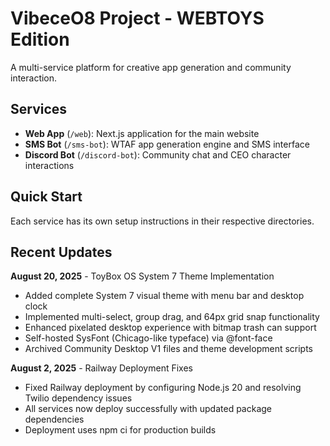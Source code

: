 # VibeceO8 Project - WEBTOYS Edition

A multi-service platform for creative app generation and community interaction.

## Services

- **Web App** (`/web`): Next.js application for the main website
- **SMS Bot** (`/sms-bot`): WTAF app generation engine and SMS interface  
- **Discord Bot** (`/discord-bot`): Community chat and CEO character interactions

## Quick Start

Each service has its own setup instructions in their respective directories.

## Recent Updates

**August 20, 2025** - ToyBox OS System 7 Theme Implementation
- Added complete System 7 visual theme with menu bar and desktop clock
- Implemented multi-select, group drag, and 64px grid snap functionality
- Enhanced pixelated desktop experience with bitmap trash can support
- Self-hosted SysFont (Chicago-like typeface) via @font-face
- Archived Community Desktop V1 files and theme development scripts

**August 2, 2025** - Railway Deployment Fixes
- Fixed Railway deployment by configuring Node.js 20 and resolving Twilio dependency issues
- All services now deploy successfully with updated package dependencies
- Deployment uses npm ci for production builds 